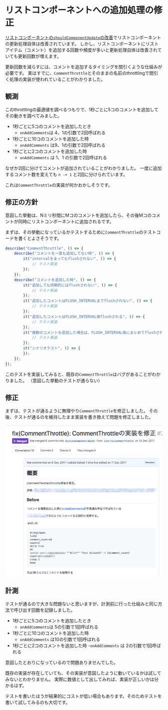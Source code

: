 # リストコンポーネントへの追加処理の修正

[リストコンポーネントの`shouldComponentUpdate`の改善](./shouldComponentUpdate.md)でリストコンポーネントの更新処理自体は改善されています。
しかし、リストコンポーネントにリストアイテム（コメント）を追加する回数や頻度が多いと更新処理自体は改善されていても更新回数が増えます。

更新回数を減らすには、コメントを追加するタイミングを間引くような仕組みが必要です。
実はすでに、`CommentThrottle`とそのままの名前のthrottlingで間引く処理の実装が使われていることがわかりました。

## 観測

このthrottlingの最適値を調べるつもりで、1秒ごとに5コのコメントを追加してその動きを調べてみました。

- 1秒ごとに5コのコメントを追加したとき
   - `onAddComments`は 4、1の引数で2回呼ばれる
- 1秒ごとに10コのコメントを追加した時
   - `onAddComments` は9、1の引数で2回呼ばれる
- 1秒ごとに2コのコメントを追加した時
   - `onAddComments` は 1、1 の引数で2回呼ばれる

なぜか2回に分けてコメントが追加されていることがわかりました。
一度に追加するコメント数を変えても `n -> 1` と2回に分けられています。

これは`CommentThrottle`の実装が何かおかしそうです。

## 修正の方針

意図した挙動は、Nミリ秒間にMコのコメントを追加したら、その後Mコのコメントが同時にリストコンポーネントに追加されるです。

まずは、その挙動になっているかテストするために`CommentThrottle`のテストコードを書くとよさそうです。

```js
describe("CommentThrottle", () => {
    describe("コメントを一度も追加してない時", () => {
        it("intervalをまってもflushされない", () => {
            // テスト実装
        });
    });
    describe("コメントを追加した時", () => {
        it("追加しても同期的にはflushされない", () => {
            // テスト実装
        });
        it("追加したコメントはFLUSH_INTERVALまでflushされない", () => {
            // テスト実装
        });
        it("追加したコメントはFLUSH_INTERVAL後flushされる", () => {
            // テスト実装
        });
        it("複数のコメントを追加した場合は、FLUSH_INTERVAL後にまとめてflushされる", () => {
            // テスト実装
        });
        it("シナリオテスト", () => {
        });
    });
});
```

このテストを実装してみると、既存の`CommentThrottle`はバグがあることがわかりました。
（意図した挙動のテストが通らない）

## 修正

まずは、テストが通るように無理やり`CommentThrottle`を修正しました。
その後、テストが通るのを維持したまま実装を書き換えて問題を修正しました。

![pr-comment-throttle.png](./img/pr-comment-throttle.png)

## 計測

テストが通るので大きな問題ないと思いますが、計測前に行った仕組みと同じ方法で呼び出す回数を記録しました。

- 1秒ごとに5コのコメントを追加したとき
   - `onAddComments`は 5の引数で1回呼ばれる
- 1秒ごとに10コのコメントを追加した時
   - `onAddComments` は10の引数で1回呼ばれる
- 1秒ごとに2コのコメントを追加した時
   -`onAddComments` は 2の引数で1回呼ばれる

意図したとおりになっているので問題ありませんでした。

既存の実装が存在していても、その実装が意図したように動いているかは試してみないとわかりません。
実際に数値として出してみれば、実装が正しいかは分かるはず。

テストを書いたほうが結果的にコストが低い場合もあります。そのためテストを書いて試してみるのも大切です。
